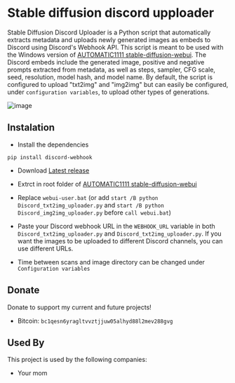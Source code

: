 # Stable diffusion discord upploader

Stable Diffusion Discord Uploader is a Python script that automatically extracts metadata and uploads newly generated images as embeds to Discord using Discord's Webhook API. This script is meant to be used with the Windows version of [AUTOMATIC1111 stable-diffusion-webui](https://github.com/AUTOMATIC1111/stable-diffusion-webui). The Discord embeds include the generated image, positive and negative prompts extracted from metadata, as well as steps, sampler, CFG scale, seed, resolution, model hash, and model name. By default, the script is configured to upload "txt2img" and "img2img" but can easily be configured, under `configuration variables`, to upload other types of generations.



![image](https://github.com/Harren06/Stable-diffusion-discord-upploader/blob/main/image.png)

## Instalation
- Install the dependencies
```
pip install discord-webhook
``` 
- Download [Latest release](https://github.com/Harren06/Stable-diffusion-discord-upploader/releases/latest)
- Extrct in root folder of [AUTOMATIC1111 stable-diffusion-webui](https://github.com/AUTOMATIC1111/stable-diffusion-webui)
- Replace `webui-user.bat` (or add `start /B python Discord_txt2img_uploader.py` and `start /B python Discord_img2img_uploader.py` before `call webui.bat`)
- Paste your Discord webhook URL in the `WEBHOOK_URL` variable in both `Discord_txt2img_uploader.py` and `Discord_txt2img_uploader.py`. If you want the images to be uploaded to different Discord channels, you can use different URLs.

- Time between scans and image directory can be changed under `Configuration variables`

## Donate
Donate to support my current and future projects!
- Bitcoin: `bc1qesn6yragltvvztjjuw05alhyd88l2mev288gvg` 

## Used By

This project is used by the following companies:

- Your mom
